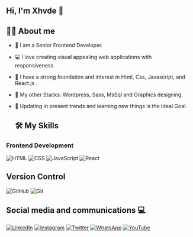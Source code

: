 ## Hi, I'm Xhvde 👋

## 🧑‍💻 About me
- 🌟 I am a Senior Frontend Developer.
- 💻 I love creating visual appealing web applications with responsiveness.
- 🧠 I have a strong foundation and interest in Html, Css, Javascript, and React.js .
- 🔧 My other Stacks: Wordpress, Sass, MsSql and Graphics designing.
- 🌱 Updating in present trends and learning new things is the Ideal Goal.


  ## 🛠️ My Skills
### Frontend Development

![HTML](https://img.shields.io/badge/HTML5-E34F26?style=for-the-badge&logo=html5&logoColor=white)
![CSS](https://img.shields.io/badge/CSS3-1572B6?style=for-the-badge&logo=css3&logoColor=white)
![JavaScript](https://img.shields.io/badge/JavaScript-F7DF1E?style=for-the-badge&logo=javascript&logoColor=black)
![React](https://img.shields.io/badge/React-20232A?style=for-the-badge&logo=react&logoColor=61DAFB)


## Version Control

![GitHub](https://img.shields.io/badge/GitHub-100000?style=for-the-badge&logo=github&logoColor=white)
![Git](https://img.shields.io/badge/Git-F05032?style=for-the-badge&logo=git&logoColor=white)


## Social media and communications 💻

[![LinkedIn](https://img.shields.io/badge/LinkedIn-0077B5?style=for-the-badge&logo=linkedin&logoColor=white)](https://www.linkedin.com/in/jeffrey-uzoma-189429275/)
[![Instagram](https://img.shields.io/badge/Instagram-E4405F?style=for-the-badge&logo=instagram&logoColor=white)](https://instagram.com/yourhandle)
[![Twitter](https://img.shields.io/badge/Twitter-1DA1F2?style=for-the-badge&logo=twitter&logoColor=white)](https://x.com/_Xhvde_)
[![WhatsApp](https://img.shields.io/badge/WhatsApp-25D366?style=for-the-badge&logo=whatsapp&logoColor=white)](https://alvo.chat/4C31)
[![YouTube](https://img.shields.io/badge/YouTube-FF0000?style=for-the-badge&logo=youtube&logoColor=white)](https://www.youtube.com/channel/UC0fSH9IdtNVnTvtSJZig3bA)




